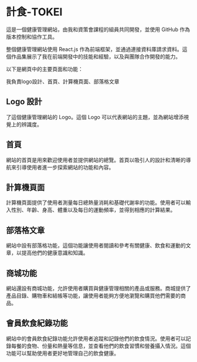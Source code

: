 <h1>計食-TOKEI</h1>
這是一個健康管理網站，由我和資策會課程的組員共同開發，並使用 GitHub 作為版本控制和協作工具。

整個健康管理網站使用 React.js 作為前端框架，並通過連接資料庫請求資料。這個作品集展示了我在前端開發中的技能和經驗，以及與團隊合作開發的能力。

以下是網頁中的主要頁面和功能：

我負責logo設計、首頁、計算機頁面、部落格文章

<h2>Logo 設計</h2>
了這個健康管理網站的 Logo。這個 Logo 可以代表網站的主題，並為網站增添視覺上的辨識度。

<h2>首頁</h2>
網站的首頁是用來歡迎使用者並提供網站的總覽。首頁以吸引人的設計和清晰的導航來引導使用者進一步探索網站的功能和內容。

<h2>計算機頁面</h2>
計算機頁面提供了使用者測量每日總熱量消耗和基礎代謝率的功能。使用者可以輸入性別、年齡、身高、體重以及每日的運動頻率，並得到相應的計算結果。

<h2>部落格文章</h2>
網站中設有部落格功能，這個功能讓使用者閱讀和參考有關健康、飲食和運動的文章，以提高他們的健康意識和知識。

<h2>商城功能</h2>
網站還設有商城功能，允許使用者購買與健康管理相關的產品或服務。商城提供了產品目錄、購物車和結帳等功能，讓使用者能夠方便地瀏覽和購買他們需要的商品。

<h2>會員飲食紀錄功能</h2>
網站中的會員飲食紀錄功能允許使用者追蹤和記錄他們的飲食情況。使用者可以記錄每餐的食物、份量和熱量等信息，並查看他們的飲食習慣和營養攝入情況。這個功能可以幫助使用者更好地管理自己的飲食健康。

